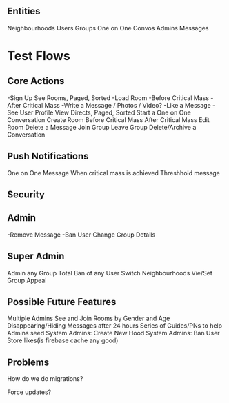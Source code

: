 ## Entities

Neighbourhoods
Users
Groups
One on One Convos
Admins
Messages

# Test Flows

## Core Actions

-Sign Up
See Rooms, Paged, Sorted
-Load Room
	-Before Critical Mass
	-After Critical Mass
-Write a Message / Photos / Video?
-Like a Message
-See User Profile
View Directs, Paged, Sorted
Start a One on One Conversation
Create Room
	Before Critical Mass
	After Critical Mass
Edit Room
Delete a Message
Join Group
Leave Group
Delete/Archive a Conversation

## Push Notifications

One on One Message
When critical mass is achieved
Threshhold message

## Security


## Admin

-Remove Message
-Ban User
Change Group Details

## Super Admin

Admin any Group
Total Ban of any User
Switch Neighbourhoods
Vie/Set Group Appeal

## Possible Future Features

Multiple Admins
See and Join Rooms by Gender and Age
Disappearing/Hiding Messages after 24 hours
Series of Guides/PNs to help Admins seed
System Admins: Create New Hood
System Admins: Ban User
Store likes(is firebase cache any good)

## Problems

How do we do migrations?

Force updates?